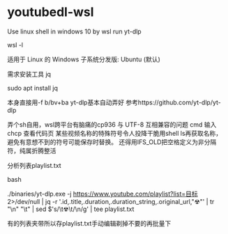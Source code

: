 # youtubedl-wsl
Use linux shell in windows 10  by wsl run yt-dlp

wsl -l

适用于 Linux 的 Windows 子系统分发版:
Ubuntu (默认)

需求安装工具 jq

sudo apt install jq

本身直接用-f b/bv+ba yt-dlp基本自动弄好
参考https://github.com/yt-dlp/yt-dlp

弄个sh自用，wsl跨平台有脑痛的cp936 与 UTF-8 互相兼容的问题
cmd 输入 chcp 查看代码页
某些视频名称的特殊符号令人投降干脆用shell ls再获取名称，避免有意想不到的符号可能保存时替换。
还得用IFS_OLD把空格定义为非分隔符，纯属折腾整活

分析列表playlist.txt

bash

./binaries/yt-dlp.exe -j https://www.youtube.com/playlist?list=目标 2>/dev/null | jq -r '.id,.title,.duration,.duration_string,.original_url,"☢"' | tr "\n" "\t" | sed $'s/\\t☢\\t/\\n/g' | tee playlist.txt

有的列表夹带所以存playlist.txt手动编辑剃掉不要的再批量下
